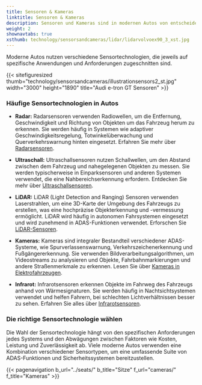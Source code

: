 ```yaml
---
title: Sensoren & Kameras
linktitle: Sensoren & Kameras
description: Sensoren und Kameras sind in modernen Autos von entscheidender Bedeutung und spielen eine Schlüsselrolle in fortschrittlichen Fahrerassistenzsystemen. EVKX.net bietet Details zu den verschiedenen Typen, die in Elektrofahrzeugen verwendet werden.
weight: 2
shownavtabs: true
xsthumb: technology/sensorsandcameras/lidar/lidarvolvoex90_3_xst.jpg
---
```

<!-- markdownlint-disable MD033 -->
Moderne Autos nutzen verschiedene Sensortechnologien, die jeweils auf spezifische Anwendungen und Anforderungen zugeschnitten sind.

{{< sitefiguresized thumb="technology/sensorsandcameras/illustrationsensors2_st.jpg" width="3000" height="1890" title="Audi e-tron GT Sensoren" >}}

### Häufige Sensortechnologien in Autos

- **Radar:** Radarsensoren verwenden Radiowellen, um die Entfernung, Geschwindigkeit und Richtung von Objekten um das Fahrzeug herum zu erkennen. Sie werden häufig in Systemen wie adaptiver Geschwindigkeitsregelung, Totwinkelüberwachung und Querverkehrswarnung hinten eingesetzt. Erfahren Sie mehr über [Radarsensoren](radar).

- **Ultraschall:** Ultraschallsensoren nutzen Schallwellen, um den Abstand zwischen dem Fahrzeug und nahegelegenen Objekten zu messen. Sie werden typischerweise in Einparksensoren und anderen Systemen verwendet, die eine Nahbereichserkennung erfordern. Entdecken Sie mehr über [Ultraschallsensoren](ultrasonic).

- **LiDAR:** LiDAR (Light Detection and Ranging) Sensoren verwenden Laserstrahlen, um eine 3D-Karte der Umgebung des Fahrzeugs zu erstellen, was eine hochpräzise Objekterkennung und -vermessung ermöglicht. LiDAR wird häufig in autonomen Fahrsystemen eingesetzt und wird zunehmend in ADAS-Funktionen verwendet. Erforschen Sie [LiDAR-Sensoren](lidar).

- **Kameras:** Kameras sind integraler Bestandteil verschiedener ADAS-Systeme, wie Spurverlassenswarnung, Verkehrszeichenerkennung und Fußgängererkennung. Sie verwenden Bildverarbeitungsalgorithmen, um Videostreams zu analysieren und Objekte, Fahrbahnmarkierungen und andere Straßenmerkmale zu erkennen. Lesen Sie über [Kameras in Elektrofahrzeugen](cameras).

- **Infrarot:** Infrarotsensoren erkennen Objekte im Fahrweg des Fahrzeugs anhand von Wärmesignaturen. Sie werden häufig in Nachtsichtsystemen verwendet und helfen Fahrern, bei schlechten Lichtverhältnissen besser zu sehen. Erfahren Sie alles über [Infrarotsensoren](infrared).

### Die richtige Sensortechnologie wählen

Die Wahl der Sensortechnologie hängt von den spezifischen Anforderungen jedes Systems und den Abwägungen zwischen Faktoren wie Kosten, Leistung und Zuverlässigkeit ab. Viele moderne Autos verwenden eine Kombination verschiedener Sensortypen, um eine umfassende Suite von ADAS-Funktionen und Sicherheitssystemen bereitzustellen.

{{< pagenavigation b_url="../seats/" b_title="Sitze" f_url="cameras/" f_title="Kameras" >}}